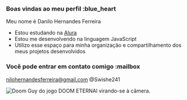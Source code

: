 ### Boas vindas ao meu perfil :blue_heart

Meu nome é Danilo Hernandes Ferreira

- Estou estudando na [Alura](https://www.alura.com.br)
- Estou me desenvolvendo na linguagem JavaScript
- Utilizo esse espaço para minha organização e compartilhamento dos meus projetos desenvolvidos

### Você pode entrar em contato comigo :mailbox

nilohernandesferreira@gmail.com
@Swishe241

![Doom Guy do jogo DOOM ETERNAl virando-se à câmera.](https://tenor.com/kKSWwzzKINv.gif)
